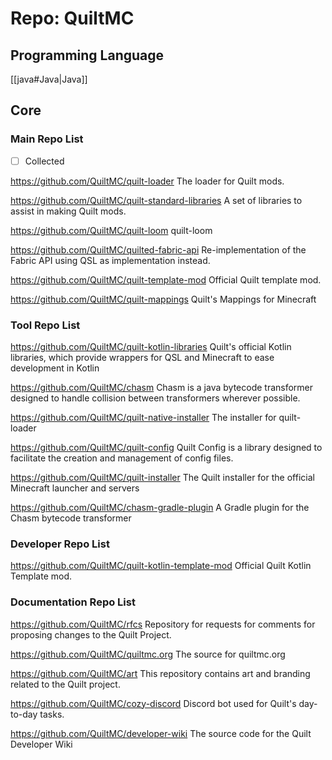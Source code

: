 # Repo: QuiltMC
## Programming Language
[[java#Java|Java]]  
## Core

### Main Repo List

- [ ] Collected

https://github.com/QuiltMC/quilt-loader
The loader for Quilt mods.

https://github.com/QuiltMC/quilt-standard-libraries
A set of libraries to assist in making Quilt mods.

https://github.com/QuiltMC/quilt-loom
quilt-loom

https://github.com/QuiltMC/quilted-fabric-api
Re-implementation of the Fabric API using QSL as implementation instead.

https://github.com/QuiltMC/quilt-template-mod
Official Quilt template mod.

https://github.com/QuiltMC/quilt-mappings
Quilt's Mappings for Minecraft

### Tool Repo List

https://github.com/QuiltMC/quilt-kotlin-libraries
Quilt's official Kotlin libraries, which provide wrappers for QSL and Minecraft to ease development in Kotlin

https://github.com/QuiltMC/chasm
Chasm is a java bytecode transformer designed to handle collision between transformers wherever possible.

https://github.com/QuiltMC/quilt-native-installer
The installer for quilt-loader

https://github.com/QuiltMC/quilt-config
Quilt Config is a library designed to facilitate the creation and management of config files.

https://github.com/QuiltMC/quilt-installer
The Quilt installer for the official Minecraft launcher and servers

https://github.com/QuiltMC/chasm-gradle-plugin
A Gradle plugin for the Chasm bytecode transformer

### Developer Repo List

https://github.com/QuiltMC/quilt-kotlin-template-mod
Official Quilt Kotlin Template mod.

### Documentation Repo List

https://github.com/QuiltMC/rfcs
Repository for requests for comments for proposing changes to the Quilt Project. 

https://github.com/QuiltMC/quiltmc.org
The source for quiltmc.org 

https://github.com/QuiltMC/art
This repository contains art and branding related to the Quilt project.

https://github.com/QuiltMC/cozy-discord
Discord bot used for Quilt's day-to-day tasks.

https://github.com/QuiltMC/developer-wiki
The source code for the Quilt Developer Wiki 